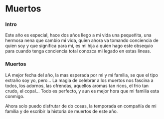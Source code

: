 # Muertos

### Intro

Este año es especial, hace dos años llego a mi vida una pequeñita, una hermosa nena que cambio mi vida, quien ahora va tomando conciencia de quien soy y que significa para mi, es mi hija a quien hago este obsequio para cuando tenga conciencia total conozca mi legado en estas lineas.

### Muertos

LA mejor fecha del año, la mas esperada por mi y mi familia, se que el tipo extraño soy yo, pero... La magia de celebrar a los muertos nos fascina a todos, los adornos, las ofrendas, aquellos aromas tan ricos, el frío tan crudo, el copal... Todo es perfecto, y aun es mejor hora que mi familia esta conmigo.

Ahora solo puedo disfrutar de do cosas, la temporada en compañía de mi familia y de escribir la historia de muertos de este año.